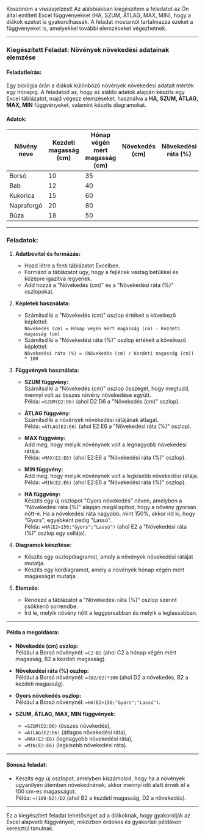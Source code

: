 Köszönöm a visszajelzést! Az alábbiakban kiegészítem a feladatot az Ön által említett Excel függvényekkel (HA, SZUM, ÁTLAG, MAX, MIN), hogy a diákok ezeket is gyakorolhassák. A feladat mostantól tartalmazza ezeket a függvényeket is, amelyekkel további elemzéseket végezhetnek.

---

### Kiegészített Feladat: Növények növekedési adatainak elemzése

#### Feladatleírás:
Egy biológia órán a diákok különböző növények növekedési adatait mérték egy hónapig. A feladatod az, hogy az alábbi adatok alapján készíts egy Excel táblázatot, majd végezz elemzéseket, használva a **HA, SZUM, ÁTLAG, MAX, MIN** függvényeket, valamint készíts diagramokat.

#### Adatok:
| Növény neve | Kezdeti magasság (cm) | Hónap végén mért magasság (cm) | Növekedés (cm) | Növekedési ráta (%) |
|-------------|-----------------------|--------------------------------|----------------|--------------------|
| Borsó       | 10                    | 35                             |                |                    |
| Bab         | 12                    | 40                             |                |                    |
| Kukorica    | 15                    | 60                             |                |                    |
| Napraforgó  | 20                    | 80                             |                |                    |
| Búza        | 18                    | 50                             |                |                    |

---

### Feladatok:

1. **Adatbevitel és formázás:**
   - Hozd létre a fenti táblázatot Excelben.
   - Formázd a táblázatot úgy, hogy a fejlécek vastag betűkkel és középre igazítva legyenek.
   - Add hozzá a "Növekedés (cm)" és a "Növekedési ráta (%)" oszlopokat.

2. **Képletek használata:**
   - Számítsd ki a "Növekedés (cm)" oszlop értékeit a következő képlettel:  
     `Növekedés (cm) = Hónap végén mért magasság (cm) - Kezdeti magasság (cm)`
   - Számítsd ki a "Növekedési ráta (%)" oszlop értékeit a következő képlettel:  
     `Növekedési ráta (%) = (Növekedés (cm) / Kezdeti magasság (cm)) * 100`

3. **Függvények használata:**
   - **SZUM függvény:**  
     Számítsd ki a "Növekedés (cm)" oszlop összegét, hogy megtudd, mennyi volt az összes növény növekedése együtt.  
     Példa: `=SZUM(D2:D6)` (ahol D2:D6 a "Növekedés (cm)" oszlop).
   
   - **ÁTLAG függvény:**  
     Számítsd ki a növények növekedési rátájának átlagát.  
     Példa: `=ÁTLAG(E2:E6)` (ahol E2:E6 a "Növekedési ráta (%)" oszlop).
   
   - **MAX függvény:**  
     Add meg, hogy melyik növénynek volt a legnagyobb növekedési rátája.  
     Példa: `=MAX(E2:E6)` (ahol E2:E6 a "Növekedési ráta (%)" oszlop).
   
   - **MIN függvény:**  
     Add meg, hogy melyik növénynek volt a legkisebb növekedési rátája.  
     Példa: `=MIN(E2:E6)` (ahol E2:E6 a "Növekedési ráta (%)" oszlop).
   
   - **HA függvény:**  
     Készíts egy új oszlopot "Gyors növekedés" néven, amelyben a "Növekedési ráta (%)" alapján megállapítod, hogy a növény gyorsan nőtt-e. Ha a növekedési ráta nagyobb, mint 150%, akkor írd ki, hogy "Gyors", egyébként pedig "Lassú".  
     Példa: `=HA(E2>150;"Gyors";"Lassú")` (ahol E2 a "Növekedési ráta (%)" oszlop egy cellája).

4. **Diagramok készítése:**
   - Készíts egy oszlopdiagramot, amely a növények növekedési rátáját mutatja.
   - Készíts egy kördiagramot, amely a növények hónap végén mért magasságát mutatja.

5. **Elemzés:**
   - Rendezd a táblázatot a "Növekedési ráta (%)" oszlop szerint csökkenő sorrendbe.
   - Írd le, melyik növény nőtt a leggyorsabban és melyik a leglassabban.

---

#### Példa a megoldásra:

- **Növekedés (cm) oszlop:**  
  Például a Borsó növénynél: `=C2-B2` (ahol C2 a hónap végén mért magasság, B2 a kezdeti magasság).

- **Növekedési ráta (%) oszlop:**  
  Például a Borsó növénynél: `=(D2/B2)*100` (ahol D2 a növekedés, B2 a kezdeti magasság).

- **Gyors növekedés oszlop:**  
  Például a Borsó növénynél: `=HA(E2>150;"Gyors";"Lassú")`.

- **SZUM, ÁTLAG, MAX, MIN függvények:**  
  - `=SZUM(D2:D6)` (összes növekedés),  
  - `=ÁTLAG(E2:E6)` (átlagos növekedési ráta),  
  - `=MAX(E2:E6)` (legnagyobb növekedési ráta),  
  - `=MIN(E2:E6)` (legkisebb növekedési ráta).

---

#### Bónusz feladat:
- Készíts egy új oszlopot, amelyben kiszámolod, hogy ha a növények ugyanilyen ütemben növekednének, akkor mennyi idő alatt érnék el a 100 cm-es magasságot.  
  Példa: `=(100-B2)/D2` (ahol B2 a kezdeti magasság, D2 a növekedés).

---

Ez a kiegészített feladat lehetőséget ad a diákoknak, hogy gyakorolják az Excel alapvető függvényeit, miközben érdekes és gyakorlati példákon keresztül tanulnak.